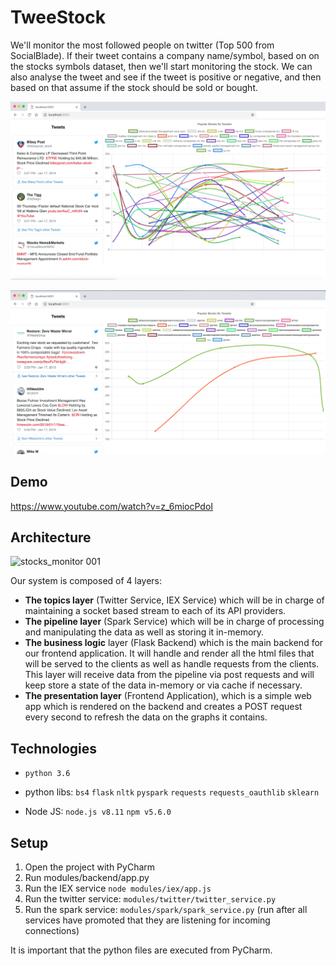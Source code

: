 # TweeStock
We'll monitor the most followed people on twitter (Top 500 from SocialBlade). If their tweet contains a company name/symbol, based on on the stocks symbols dataset, then we'll start monitoring the stock. We can also analyse the tweet and see if the tweet is positive or negative, and then based on that assume if the stock should be sold or bought.


![stocks_monitor 002](https://raw.githubusercontent.com/Minitour/BigDataHW4/master/screenshots/ss1.png)

![stocks_monitor 003](https://raw.githubusercontent.com/Minitour/BigDataHW4/master/screenshots/ss2.png)

## Demo
https://www.youtube.com/watch?v=z_6miocPdoI


## Architecture

![stocks_monitor 001](https://user-images.githubusercontent.com/17438617/50923621-1e52da00-1456-11e9-98be-07f80b430d77.jpeg)

Our system is composed of 4 layers:
- **The topics layer** (Twitter Service, IEX Service) which will be in charge of maintaining a socket based stream to each of its API providers.
- **The pipeline layer** (Spark Service) which will be in charge of processing and manipulating the data as well as storing it in-memory.
- **The business logic** layer (Flask Backend) which is the main backend for our frontend application. It will handle and render all the html files that will be served to the clients as well as handle requests from the clients. This layer will receive data from the pipeline via post requests and will keep store a state of the data in-memory or via cache if necessary.
- **The presentation layer** (Frontend Application), which is a simple web app which is rendered on the backend and creates a POST request every second to refresh the data on the graphs it contains.


## Technologies

- `python 3.6`

- python libs:
`bs4`
`flask`
`nltk`
`pyspark`
`requests`
`requests_oauthlib`
`sklearn`

- Node JS: 
`node.js v8.11`
`npm v5.6.0`


## Setup

1) Open the project with PyCharm
2) Run modules/backend/app.py
3) Run the IEX service `node modules/iex/app.js`
4) Run the twitter service: `modules/twitter/twitter_service.py`
5) Run the spark service: `modules/spark/spark_service.py` (run after all services have promoted that they are listening for incoming connections)

It is important that the python files are executed from PyCharm.


